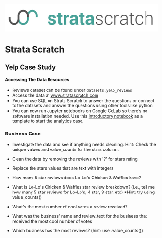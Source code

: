 [![strata scratch](../assets/sslogo.jpg)](https://stratascratch.com)

# Strata Scratch

## Yelp Case Study

#### Accessing The Data Resources
- Reviews dataset can be found under `datasets.yelp_reviews`
- Access the data at www.stratascratch.com
- You can use SQL on Strata Scratch to answer the questions or connect to the datasets and answer the questions using other tools like python
- You can now run Jupyter notebooks on Google CoLab so there’s no software installation needed. Use this [introductory notebook](https://colab.research.google.com/drive/1tHxAbgbxM60VUIrVQW508EwB1b3wFk5g) as a template to start the analytics case.


### Business Case

- Investigate the data and see if anything needs cleaning.  Hint: Check the unique values and value_counts for the stars column.

- Clean the data by removing the reviews with '?' for stars rating

- Replace the stars values that are text with integers

- How many 5 star reviews does Lo-Lo's Chicken & Waffles have?

- What is Lo-Lo's Chicken & Waffles star review breakdown? (i.e., tell me how many 5 star reviews for Lo-Lo's, 4 star, 3 star, etc) *Hint: try using value_counts()

- What's the most number of cool votes a review received?

- What was the business' name and review_text for the business that received the most cool number of votes

- Which business has the most reviews? (hint: use .value_counts())
